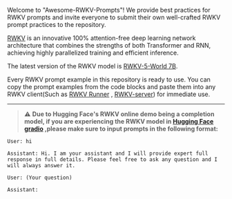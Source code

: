 Welcome to "Awesome-RWKV-Prompts"! We provide best practices for RWKV prompts and invite everyone to submit their own well-crafted RWKV prompt practices to the repository.

[RWKV](https://www.rwkv.com/) is an innovative 100% attention-free deep learning network architecture that combines the strengths of both Transformer and RNN, achieving highly parallelized training and efficient inference.

The latest version of the RWKV model is [RWKV-5-World 7B](https://huggingface.co/BlinkDL/rwkv-5-world/blob/main/RWKV-5-World-7B-v2-20240128-ctx4096.pth).

Every RWKV prompt example in this repository is ready to use. You can copy the prompt examples from the code blocks and paste them into any RWKV client(Such as [RWKV Runner](https://github.com/josStorer/RWKV-Runner) , [RWKV-server](https://github.com/cgisky1980/ai00_rwkv_server)) for immediate use.

--- 
> ⚠️ **Due to Hugging Face's RWKV online demo being a completion model, if you are experiencing the RWKV model in [Hugging Face gradio](https://huggingface.co/spaces/BlinkDL/RWKV-Gradio-2) ,please make sure to input prompts in the following format:**
>
```
User: hi

Assistant: Hi. I am your assistant and I will provide expert full response in full details. Please feel free to ask any question and I will always answer it.

User: (Your question)

Assistant:
```

